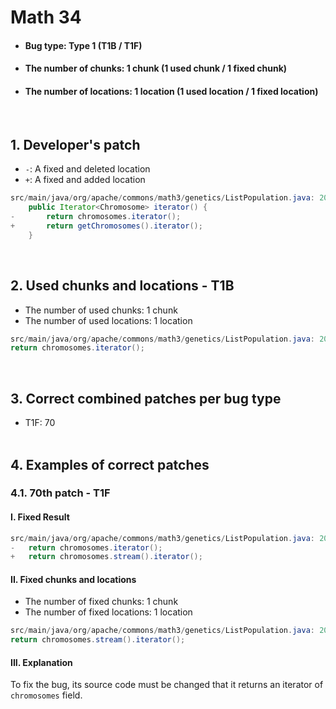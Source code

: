 # Math 34
* <h4>Bug type: Type 1 (T1B / T1F)</h4>
* <h4>The number of chunks: 1 chunk (1 used chunk / 1 fixed chunk)</h4>
* <h4>The number of locations: 1 location (1 used location / 1 fixed location)</h4>
<br>

## 1. Developer's patch
* `-`: A fixed and deleted location
* `+`: A fixed and added location
```java
src/main/java/org/apache/commons/math3/genetics/ListPopulation.java: 208-210
    public Iterator<Chromosome> iterator() {
-       return chromosomes.iterator();
+       return getChromosomes().iterator();
    }
```
<br>

## 2. Used chunks and locations - T1B
* The number of used chunks: 1 chunk
* The number of used locations: 1 location
```java
src/main/java/org/apache/commons/math3/genetics/ListPopulation.java: 209
return chromosomes.iterator();
```
<br>

## 3. Correct combined patches per bug type
* T1F: 70
<br><br>

## 4. Examples of correct patches
### 4.1. 70th patch - T1F
#### I. Fixed Result
```java
src/main/java/org/apache/commons/math3/genetics/ListPopulation.java: 209
-   return chromosomes.iterator();
+   return chromosomes.stream().iterator();
```

#### II. Fixed chunks and locations
* The number of fixed chunks: 1 chunk
* The number of fixed locations: 1 location
```java
src/main/java/org/apache/commons/math3/genetics/ListPopulation.java: 209
return chromosomes.stream().iterator();
```

#### III. Explanation
To fix the bug, its source code must be changed that it returns an iterator of ```chromosomes``` field.
<br><br>